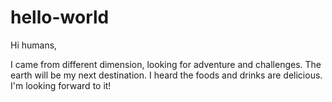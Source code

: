 # hello-world

Hi humans, 

I came from different dimension, looking for adventure and challenges. 
The earth will be my next destination. 
I heard the foods and drinks are delicious.
I'm looking forward to it!
